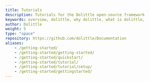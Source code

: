 ```yaml
---
title: Tutorials
description: Tutorials for the Dolittle open-source framework
keywords: overview, dolittle, why dolittle, what is dolittle,
author: Dolittle
weight: 5
type: "space"
repository: https://github.com/dolittle/Documentation
aliases:
    - /getting-started/
    - /getting-started/getting-started/
    - /getting-started/quickstart/
    - /getting-started/tutorial/
    - /getting-started/tutorial/setup/
    - /getting-started/gettingstarted/
---
```

